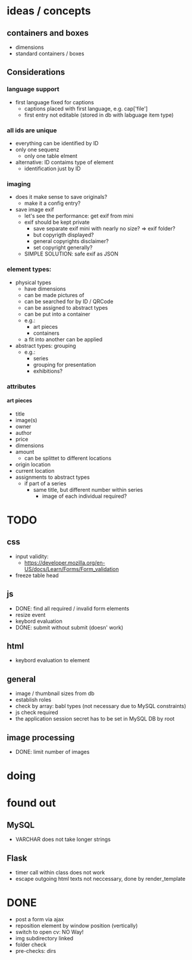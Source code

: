 # ideas / concepts
## containers and boxes
- dimensions
- standard containers / boxes

## Considerations
### language support
- first language fixed for captions
  - captions placed with first language, e.g. cap['file']
  - first entry not editable (stored in db with labguage item type)
### all ids are unique
- everything can be identified by ID
- only one sequenz
  - only one table elment
- alternative: ID contaims type of element
  - identification just by ID
### imaging
- does it make sense to save originals?
  - make it a config entry?
- save image exif
  - let's see the performance: get exif from mini
  - exif should be kept private
    - save separate exif mini with nearly no size? => exif folder?
    - but copyrigth displayed?
    - general copyrights disclaimer?
    - set copyright generally?
  - SIMPLE SOLUTION: safe exif as JSON
### element types:
- physical types
  - have dimensions
  - can be made pictures of
  - can be searched for by ID / QRCode
  - can be assigned to abstract types
  - can be put into a container
  - e.g.:
    - art pieces
    - containers
  - a fit into another can be applied  
- abstract types: grouping
  - e.g.:
    - series
    - grouping for presentation
    - exhibitions?
### attributes
#### art pieces
  - title
  - image(s)
  - owner
  - author
  - price
  - dimensions
  - amount
    - can be splittet to different locations
  - origin location
  - current location
  - assignments to abstract types
    - if part of a series
      - same title, but different number within series
        - image of each individual required?

# TODO
## css
- input validity:
  - https://developer.mozilla.org/en-US/docs/Learn/Forms/Form_validation 
- freeze table head

## js
- DONE: find all required / invalid form elements
- resize event
- keybord evaluation
- DONE: submit without submit (doesn' work)

## html
- keybord evaluation to element

## general
- image / thumbnail sizes from db
- establish roles
- check by array: babl types (not necessary due to MySQL constraints)
- js check required
- the application session secret has to be set in MySQL DB by root

## image processing
- DONE: limit number of images

# doing

# found out
## MySQL
- VARCHAR does not take longer strings
## Flask
- timer call within class does not work
- escape outgoing html texts not neccessary, done by render_template


# DONE
- post a form via ajax
- reposition element by window position (vertically)
- switch to open cv: NO Way!
- img subdirectory linked
- folder check
- pre-checks: dirs
